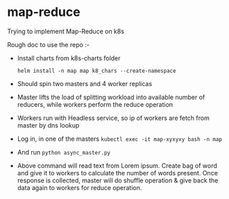 # map-reduce
Trying to implement Map-Reduce on k8s

Rough doc to use the repo :-
* Install charts from k8s-charts folder

  `helm install -n map map k8_chars --create-namespace`
  
* Should spin two masters and 4 worker replicas

* Master lifts the load of splitting workload into available number of reducers, while workers perform the reduce operation

* Workers run with Headless service, so ip of workers are fetch from master by dns lookup

* Log in, in one of the masters
  `kubectl exec -it map-xyxyxy bash -n map`

* And run `python async_master.py` 

* Above command will read text from Lorem ipsum. Create bag of word and give it to workers to calculate the number of
words present. Once response is collected, master will do shuffle operation & give back the data again to workers for
reduce operation.
